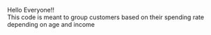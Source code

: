Hello Everyone!!
<br>
This code is meant to group customers based on their spending rate depending on age and income